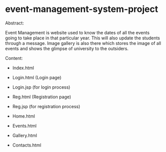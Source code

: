# event-management-system-project
Abstract:

Event Management is website used to know the dates of all the events going to take place in that particular year. This will also update the students through a message. Image gallery is also there which stores the image of all events and shows the glimpse of university to the outsiders.

Content:

* Index.html

* Login.html (Login page)

* Login.jsp (for login process)

* Reg.html (Registration page)

* Reg.jsp (for registration process)

* Home.html

* Events.html

* Gallery.html

* Contacts.html
